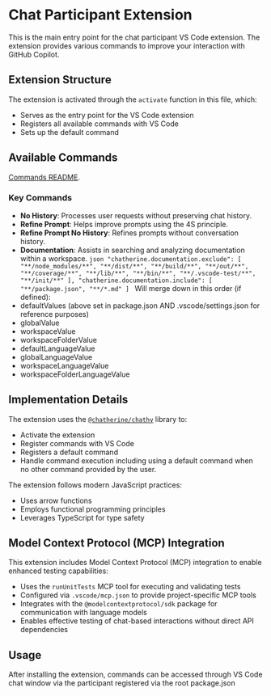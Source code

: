 # Chat Participant Extension

This is the main entry point for the chat participant VS Code extension. The extension provides various commands to improve your interaction with GitHub Copilot.

## Extension Structure

The extension is activated through the `activate` function in this file, which:
- Serves as the entry point for the VS Code extension
- Registers all available commands with VS Code
- Sets up the default command

## Available Commands
[Commands README](/src/commands/README.md).

### Key Commands
- **No History**: Processes user requests without preserving chat history.
- **Refine Prompt**: Helps improve prompts using the 4S principle.
- **Refine Prompt No History**: Refines prompts without conversation history.
- **Documentation**: Assists in searching and analyzing documentation within a workspace.
      ```json
      "chatherine.documentation.exclude": [
          "**/node_modules/**",
          "**/dist/**",
          "**/build/**",
          "**/out/**",
          "**/coverage/**",
          "**/lib/**",
          "**/bin/**",
          "**/.vscode-test/**",
          "**/init/**"
      ],
      "chatherine.documentation.include": [
          "**/package.json",
          "**/*.md"
      ]
      ```
Will merge down in this order (if defined):
- defaultValues (above set in package.json AND .vscode/settings.json for reference purposes)
- globalValue
- workspaceValue
- workspaceFolderValue
- defaultLanguageValue
- globalLanguageValue
- workspaceLanguageValue
- workspaceFolderLanguageValue

## Implementation Details

The extension uses the [`@chatherine/chathy`](/chathy/README.md) library to:
- Activate the extension
- Register commands with VS Code
- Registers a default command
- Handle command execution including using a default command when no other command provided by the user.

The extension follows modern JavaScript practices:
- Uses arrow functions
- Employs functional programming principles
- Leverages TypeScript for type safety

## Model Context Protocol (MCP) Integration

This extension includes Model Context Protocol (MCP) integration to enable enhanced testing capabilities:

- Uses the `runUnitTests` MCP tool for executing and validating tests
- Configured via `.vscode/mcp.json` to provide project-specific MCP tools
- Integrates with the `@modelcontextprotocol/sdk` package for communication with language models
- Enables effective testing of chat-based interactions without direct API dependencies

## Usage

After installing the extension, commands can be accessed through VS Code chat window via the participant registered via the root package.json
